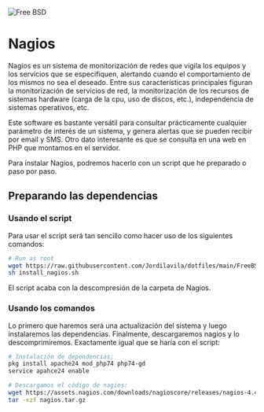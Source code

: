 ![Free BSD](https://img.shields.io/badge/FreeBSD-B50000?style=for-the-badge&logo=freebsd&logoColor=white)

# Nagios

Nagios es un sistema de monitorización de redes que vigila los equipos y los servicios que se especifiquen, alertando cuando el comportamiento de los mismos no sea el deseado. Entre sus características principales figuran la monitorización de servicios de red, la monitorización de los recursos de sistemas hardware (carga de la cpu, uso de discos, etc.), independencia de sistemas operativos, etc.

Este software es bastante versátil para consultar prácticamente cualquier parámetro de interés de un sistema, y genera alertas que se pueden recibir por email y SMS. Otro dato interesante es que se consulta en una web en PHP que montamos en el servidor.

Para instalar Nagios, podremos hacerlo con un script que he preparado o paso por paso.

## Preparando las dependencias

### Usando el script

Para usar el script será tan sencillo como hacer uso de los siguientes comandos:

```bash
# Run as root
wget https://raw.githubusercontent.com/Jordilavila/dotfiles/main/FreeBSD/install_files/install_nagios.sh
sh install_nagios.sh
```

El script acaba con la descompresión de la carpeta de Nagios.

### Usando los comandos

Lo primero que haremos será una actualización del sistema y luego instalaremos las dependencias. Finalmente, descargaremos nagios y lo descomprimiremos. Exactamente igual que se haría con el script:

```bash
# Instalación de dependencias:
pkg install apache24 mod_php74 php74-gd
service apahce24 enable

# Descargamos el código de nagios:
wget https://assets.nagios.com/downloads/nagioscore/releases/nagios-4.4.6.tar.gz -O nagios.tar.gz
tar -xzf nagios.tar.gz
```